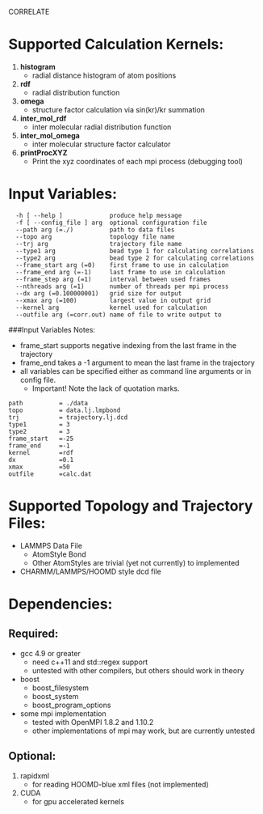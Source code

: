 CORRELATE
# Supported Calculation Kernels:
1. **histogram**
    * radial distance histogram of atom positions
2. **rdf**
    * radial distribution function
3. **omega**
    * structure factor calculation via sin(kr)/kr summation
4. **inter_mol_rdf**
    * inter molecular radial distribution function
5. **inter_mol_omega**
    * inter molecular structure factor calculator
6. **printProcXYZ**
    * Print the xyz coordinates of each mpi process (debugging tool)

# Input Variables:
```
  -h [ --help ]             produce help message
  -f [ --config_file ] arg  optional configuration file
  --path arg (=./)          path to data files
  --topo arg                topology file name
  --trj arg                 trajectory file name
  --type1 arg               bead type 1 for calculating correlations
  --type2 arg               bead type 2 for calculating correlations
  --frame_start arg (=0)    first frame to use in calculation
  --frame_end arg (=-1)     last frame to use in calculation
  --frame_step arg (=1)     interval between used frames
  --nthreads arg (=1)       number of threads per mpi process
  --dx arg (=0.100000001)   grid size for output
  --xmax arg (=100)         largest value in output grid
  --kernel arg              kernel used for calculation
  --outfile arg (=corr.out) name of file to write output to
```
###Input Variables Notes:
* frame_start supports negative indexing from the last frame in the trajectory
* frame_end takes a -1 argument to mean the last frame in the trajectory
* all variables can be specified either as command line arguments or in config file.
    * Important! Note the lack of quotation marks.
```
path          = ./data
topo          = data.lj.lmpbond
trj           = trajectory.lj.dcd
type1         = 3
type2         = 3
frame_start   =-25
frame_end     =-1
kernel        =rdf
dx            =0.1
xmax          =50
outfile       =calc.dat
```
# Supported Topology and Trajectory Files:
* LAMMPS Data File
    * AtomStyle Bond
    * Other AtomStyles are trivial (yet not currently) to implemented
* CHARMM/LAMMPS/HOOMD style dcd file

# Dependencies:
## Required:
* gcc 4.9 or greater
    * need c++11 and std::regex support
    * untested with other compilers, but others should work in theory
* boost
    * boost_filesystem
    * boost_system
    * boost_program_options
* some mpi implementation
    * tested with OpenMPI 1.8.2 and 1.10.2
    * other implementations of mpi may work, but are currently untested

## Optional:
1. rapidxml
    * for reading HOOMD-blue xml files (not implemented)
2. CUDA
    * for gpu accelerated kernels